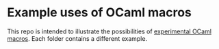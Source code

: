 # Example uses of OCaml macros

This repo is intended to illustrate the possibilities of [experimental OCaml
macros](https://github.com/OlivierNicole/ocaml/tree/macros). Each folder
contains a different example.
